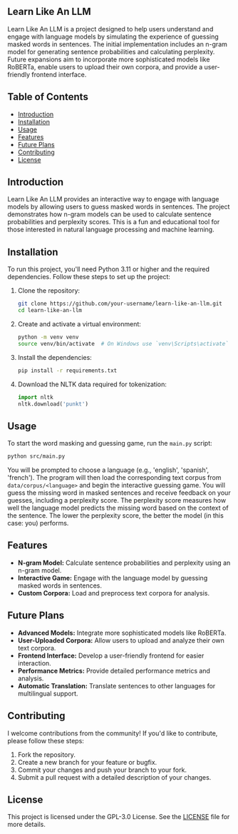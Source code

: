 ## Learn Like An LLM

Learn Like An LLM is a project designed to help users understand and engage with language models by simulating the experience of guessing masked words in sentences. The initial implementation includes an n-gram model for generating sentence probabilities and calculating perplexity. Future expansions aim to incorporate more sophisticated models like RoBERTa, enable users to upload their own corpora, and provide a user-friendly frontend interface.

## Table of Contents

- [Introduction](#introduction)
- [Installation](#installation)
- [Usage](#usage)
- [Features](#features)
- [Future Plans](#future-plans)
- [Contributing](#contributing)
- [License](#license)

## Introduction

Learn Like An LLM provides an interactive way to engage with language models by allowing users to guess masked words in sentences. The project demonstrates how n-gram models can be used to calculate sentence probabilities and perplexity scores. This is a fun and educational tool for those interested in natural language processing and machine learning.

## Installation

To run this project, you'll need Python 3.11 or higher and the required dependencies. Follow these steps to set up the project:

1. Clone the repository:
   ```bash
   git clone https://github.com/your-username/learn-like-an-llm.git
   cd learn-like-an-llm
   ```

2. Create and activate a virtual environment:
    ```bash
    python -m venv venv
    source venv/bin/activate  # On Windows use `venv\Scripts\activate`
    ```

3. Install the dependencies:
    ```bash
    pip install -r requirements.txt
    ```

4. Download the NLTK data required for tokenization:
    ```python
    import nltk
    nltk.download('punkt')
    ```

## Usage

To start the word masking and guessing game, run the `main.py` script:

```bash
python src/main.py
```

You will be prompted to choose a language (e.g., 'english', 'spanish', 'french'). The program will then load the corresponding text corpus from `data/corpus/<language>` and begin the interactive guessing game. You will guess the missing word in masked sentences and receive feedback on your guesses, including a perplexity score. The perplexity score measures how well the language model predicts the missing word based on the context of the sentence. The lower the perplexity score, the better the model (in this case: you) performs.

## Features

- **N-gram Model:** Calculate sentence probabilities and perplexity using an n-gram model.
- **Interactive Game:** Engage with the language model by guessing masked words in sentences.
- **Custom Corpora:** Load and preprocess text corpora for analysis.

## Future Plans

- **Advanced Models:** Integrate more sophisticated models like RoBERTa.
- **User-Uploaded Corpora:** Allow users to upload and analyze their own text corpora.
- **Frontend Interface:** Develop a user-friendly frontend for easier interaction.
- **Performance Metrics:** Provide detailed performance metrics and analysis.
- **Automatic Translation:** Translate sentences to other languages for multilingual support.

## Contributing

I welcome contributions from the community! If you'd like to contribute, please follow these steps:

1. Fork the repository.
2. Create a new branch for your feature or bugfix.
3. Commit your changes and push your branch to your fork.
4. Submit a pull request with a detailed description of your changes.

## License

This project is licensed under the GPL-3.0 License. See the [LICENSE](LICENSE) file for more details.
